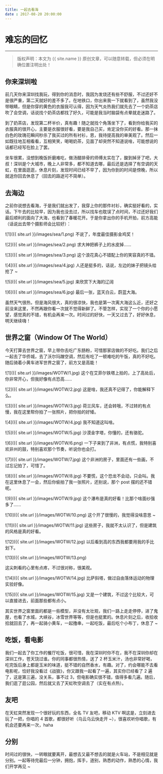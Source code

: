 ```yaml
---
title: 一起去看海
date : 2017-08-20 20:00:00
---
```


# 难忘的回忆
***
> 版权声明：本文为 {{ site.name }} 原创文章，可以随意转载，但必须在明确位置注明出处！

## 你来深圳啦
前几天你来深圳找我玩，得到你的消息时，我因为发烧还有些不舒服，不过还好不是很严重，第二天就好的差不多了。在地铁口，你出来我一下就看到了，虽然我没带眼睛，但是你穿的黄色的衣服我可认得，因为天气炎热我们就先去了一个奶茶店吹了会空调，话说找个奶茶店都找了好久，可能是我当时脑袋有点晕就走迷路了。

到了奶茶店，发现第二杯半价，真有趣！随之就找个角落坐下了，看到你给我买的衣服真的很开心，主要是衣服很好看，要是我自己买，肯定没你买的好看。那一抹白色的玫瑰花瞬间秒杀了我买过的所有衬衫，恩，我待提高我的审美观了。然后一如既往地互相看看，互相笑笑，喝喝奶茶，见面了却突然不知道说啥，可能想说的话都已经写在脸上了罢。

坐车很累，没想到晚饭折磨难吃，做汤醋排骨的师傅太实在了，酸到掉牙了吧，大叔！深圳是个大城市，晚上人非常多，都不知道去哪，最后还是选择了有空调的天虹，在里面逛逛，休息片刻，发现时间已经不早了，因为你到的时间是傍晚，所以就送你回去休息了（回去的路途可不简单）。

## 去海边
之前你说想去看海，于是我们就出发了，我穿上你的那件衬衫，确实挺好看的，实话。下午去的比较早，因为我也没去过，所以找车也耽误了点时间，不过还好我们最后顺利的面向了大海，也看到了春暖花开。于是你拿出你的手机开拍，前方高能（话说出去带个摄影师会比较好）：

![1]({{ site.url }}/images/sea/1.png)
不说了，年度最佳摄影金鸡奖！

![2]({{ site.url }}/images/sea/2.png)
求大神把裤子上的水皮掉......

![3]({{ site.url }}/images/sea/3.png)
这个浪花真心不错配上你的笑容真的不错。

![4]({{ site.url }}/images/sea/4.jpg)
人还是挺多的，话说，左边的妹子把镜头给抢了 ~

![5]({{ site.url }}/images/sea/5.jpg)
来欣赏下大海的辽阔

![6]({{ site.url }}/images/sea/6.jpg)
最后一张，蓝天白云，蔚蓝大海。


虽然天气很热，但是海风很大，真的很凉快，我也是第一次离大海这么近，还好之前没来这里，不然再跟你看一次就不觉得新鲜了。不管怎样，实现了一个你的小愿望，感觉真的不错，有机会再来一次。时间过的好快，一天又过去了，好好休息，明天继续嗨！

## 世界之窗（Window Of The World）
今天打算去世界之窗，早上带你去吃广东肠粉，可惜那家店做的不好吃。我们之后一起去了华侨城，去了沃尔玛蹭空调，然后有吃了一顿难吃的午饭，真的不好吃。随后骑着小黄车进军世界之窗了，前方又是高能！

![1]({{ site.url }}/images/WOTW/1.jpg)
这个在艾菲尔铁塔上拍的，上了高处后，你非常开心，但我好像有点恐高......

![2]({{ site.url }}/images/WOTW/2.jpg)
这是啥，我还真不记得了，你能解释下么。

![3]({{ site.url }}/images/WOTW/3.jpg)
荷兰风车，还会转哦，不过转的有点慢，我在这里帮你拍了一张照片，把你拍的好矮。

![4]({{ site.url }}/images/WOTW/4.jpg)
我不知道这叫啥。

![5]({{ site.url }}/images/WOTW/5.jpg)
沙漠金字塔，你懂的，还有骆驼。

![6]({{ site.url }}/images/WOTW/6.png)
一下子来到了非洲，有点慌，我特别喜欢非州的鼓，特别喜欢那个节奏，听说你也会打。

![7]({{ site.url }}/images/WOTW/7.jpg)
这个非洲的房子，里面还有一些画，不过忘记拍了，可惜了。

![8]({{ site.url }}/images/WOTW/8.jpg)
不要慌，这个恐龙不会动，只会叫。我在这里休息了一会，然后你偷拍了我一张照片，还别说，那个 post 摆的还不错呢。

![9]({{ site.url }}/images/WOTW/9.jpg)
这个瀑布是真的好看！比那个啥面纱强多了......

![10]({{ site.url }}/images/WOTW/10.png)
这个开了很慢的，我觉得没啥意思 ~

![11]({{ site.url }}/images/WOTW/11.jpg)
这些房子，我就不太认识了，但是建筑的风格是真的好看。

![12]({{ site.url }}/images/WOTW/12.jpg)
以后看到高的东西我都要用我的手比划下。

![13]({{ site.url }}/images/WOTW/13.png)

这尖刺看的心里有点疼，不过很对称，很美观。

![14]({{ site.url }}/images/WOTW/14.jpg)
比萨斜塔，做过自由落体运动的物理实验好像。

![15]({{ site.url }}/images/WOTW/15.jpg)
又是一个建筑，不过这个比较大，可以直接进去，前面那些都有点小。

其实世界之窗里面的都是一些模型，并没有太壮观，我们一路上走走停停，进了鬼屋，也看了水城，大峡谷，冰雪世界等等，但是也挺累的。休息片刻之后，收拾收拾就回去了，再一起骑小黄车，一起撸串，一起吃饭，最后吃个小布丁，休息了 ~

## 吃饭，看电影
我们一起去了你工作的餐厅吃饭，很可惜，我在深圳时你不在，我不在深圳你却在深圳工作，苍天饶过谁。你的同事都很热情，送了 2 杯玉米汁，汤也非常好喝，吃完饭后身上都是玉米的味道，挺不错的自然香水，有趣。对了，约会哪能不去看电影呢，恰好我没看过《战狼》，你又跟我一起看了一遍，其实你已经看了 2 遍了，这是第三遍，没关系，事不过 3，但电影确实很不错，值得多看几遍。随后，我们逛了逛公园，然后就又去了天虹吹空调去了（实在有点热）。

## 友吧
在天虹突然发现一个很好玩的东西，全名 TV 友吧，移动 KTV 啊这是，立刻进去玩了一把，你唱的 4 首歌，都很好听（乌云乌云快走开 ~），很喜欢听你唱歌，有机会还要再来一次，haha

## 分别
时间过的很快，一转眼就要离开，最想去又最不想去的就是火车站，不是相见就是分别。一起等待完最后一分钟，拥抱，挥手，道别，熟悉的动作，熟悉的心情，我们开学再见 ~
